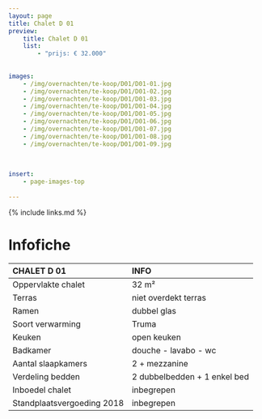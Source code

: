 ```yaml
---
layout: page
title: Chalet D 01
preview: 
    title: Chalet D 01
    list:
        - "prijs: € 32.000"
        
        
images:
    - /img/overnachten/te-koop/D01/D01-01.jpg
    - /img/overnachten/te-koop/D01/D01-02.jpg
    - /img/overnachten/te-koop/D01/D01-03.jpg
    - /img/overnachten/te-koop/D01/D01-04.jpg
    - /img/overnachten/te-koop/D01/D01-05.jpg
    - /img/overnachten/te-koop/D01/D01-06.jpg
    - /img/overnachten/te-koop/D01/D01-07.jpg
    - /img/overnachten/te-koop/D01/D01-08.jpg
    - /img/overnachten/te-koop/D01/D01-09.jpg
    
    
    
insert:
    - page-images-top
    
---
```


{% include links.md %}



# Infofiche 

CHALET D 01                 | INFO        | 
:---------------------------|:------------|
Oppervlakte chalet          |32 m²
Terras                      |niet overdekt terras 
Ramen                       |dubbel glas
Soort verwarming            |Truma
Keuken                      |open keuken
Badkamer                    |douche - lavabo - wc
Aantal slaapkamers          |2 + mezzanine
Verdeling bedden            |2 dubbelbedden + 1 enkel bed
Inboedel chalet             |inbegrepen
Standplaatsvergoeding 2018  |inbegrepen
